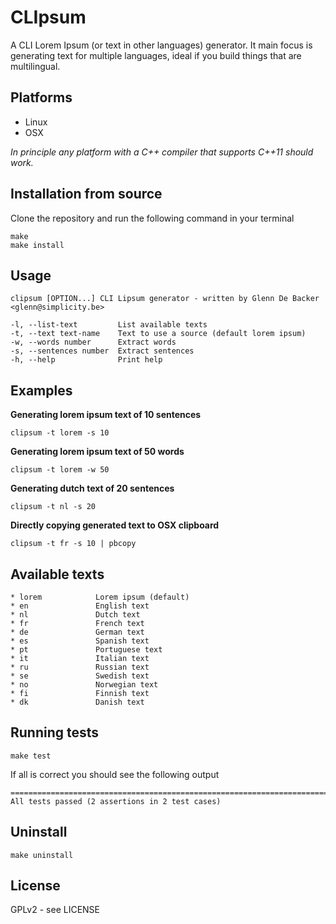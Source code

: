 # CLIpsum

A CLI Lorem Ipsum (or text in other languages) generator. It main focus is generating text for multiple languages, ideal if you build things that are multilingual.

## Platforms

* Linux
* OSX

*In principle any platform with a C++ compiler that supports C++11 should work.*

## Installation from source

Clone the repository and run the following command in your terminal

```
make
make install
```

## Usage

```
clipsum [OPTION...] CLI Lipsum generator - written by Glenn De Backer <glenn@simplicity.be>

-l, --list-text         List available texts
-t, --text text-name    Text to use a source (default lorem ipsum)
-w, --words number      Extract words
-s, --sentences number  Extract sentences
-h, --help              Print help
```

## Examples

**Generating lorem ipsum text of 10 sentences**

```
clipsum -t lorem -s 10
```

**Generating lorem ipsum text of 50 words**

```
clipsum -t lorem -w 50
```

**Generating dutch text of 20 sentences**

```
clipsum -t nl -s 20
```

**Directly copying generated text to OSX clipboard**

```
clipsum -t fr -s 10 | pbcopy
```

## Available texts

```
* lorem            Lorem ipsum (default)
* en               English text
* nl               Dutch text
* fr               French text
* de               German text
* es               Spanish text
* pt               Portuguese text
* it               Italian text
* ru               Russian text
* se               Swedish text
* no               Norwegian text
* fi               Finnish text
* dk               Danish text
```

## Running tests

```
make test
```

If all is correct you should see the following output

```
===============================================================================
All tests passed (2 assertions in 2 test cases)
```

## Uninstall

```
make uninstall
```

## License

GPLv2 - see LICENSE
